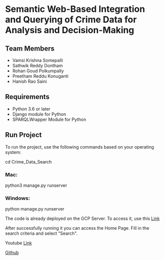 # Semantic Web-Based Integration and Querying of Crime Data for Analysis and Decision-Making

## Team Members
- Vamsi Krishna Somepalli
- Sathwik Reddy Dontham
- Rohan Goud Polkumpally
- Preetham Reddu Konuganti
- Hanish Rao Saini

## Requirements
- Python 3.6 or later
- Django module for Python
- SPARQLWrapper Module for Python

## Run Project
To run the project, use the following commands based on your operating system:

cd Crime_Data_Search

### Mac:
python3 manage.py runserver

### Windows:
python manage.py runserver

The code is already deployed on the GCP Server. To access it, use this [Link](http://34.94.107.22:8000)

After successfully running it you can access the Home Page.
Fill in the search criteria and select "Search".

Youtube [Link](https://youtu.be/fFMleSSMuBI)


[Github](https://github.com/preethamkonuganti/SER_531_Group_6.git)
